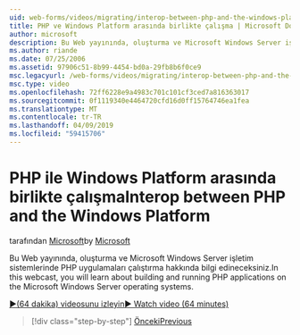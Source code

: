 ```yaml
---
uid: web-forms/videos/migrating/interop-between-php-and-the-windows-platform
title: PHP ve Windows Platform arasında birlikte çalışma | Microsoft Docs
author: microsoft
description: Bu Web yayınında, oluşturma ve Microsoft Windows Server işletim sistemlerinde PHP uygulamaları çalıştırma hakkında bilgi edineceksiniz.
ms.author: riande
ms.date: 07/25/2006
ms.assetid: 97906c51-8b99-4454-bd0a-29fb8b6f0ce9
msc.legacyurl: /web-forms/videos/migrating/interop-between-php-and-the-windows-platform
msc.type: video
ms.openlocfilehash: 72ff6228e9a4983c701c101cf3ced7a816363017
ms.sourcegitcommit: 0f1119340e4464720cfd16d0ff15764746ea1fea
ms.translationtype: MT
ms.contentlocale: tr-TR
ms.lasthandoff: 04/09/2019
ms.locfileid: "59415706"
---
```

# <a name="interop-between-php-and-the-windows-platform"></a><span data-ttu-id="b7591-103">PHP ile Windows Platform arasında birlikte çalışma</span><span class="sxs-lookup"><span data-stu-id="b7591-103">Interop between PHP and the Windows Platform</span></span>

<span data-ttu-id="b7591-104">tarafından [Microsoft](https://github.com/microsoft)</span><span class="sxs-lookup"><span data-stu-id="b7591-104">by [Microsoft](https://github.com/microsoft)</span></span>

<span data-ttu-id="b7591-105">Bu Web yayınında, oluşturma ve Microsoft Windows Server işletim sistemlerinde PHP uygulamaları çalıştırma hakkında bilgi edineceksiniz.</span><span class="sxs-lookup"><span data-stu-id="b7591-105">In this webcast, you will learn about building and running PHP applications on the Microsoft Windows Server operating systems.</span></span>

[<span data-ttu-id="b7591-106">&#9654;(64 dakika) videosunu izleyin</span><span class="sxs-lookup"><span data-stu-id="b7591-106">&#9654; Watch video (64 minutes)</span></span>](https://channel9.msdn.com/Blogs/ASP-NET-Site-Videos/interop-between-php-and-the-windows-platform)

> [!div class="step-by-step"]
> [<span data-ttu-id="b7591-107">Önceki</span><span class="sxs-lookup"><span data-stu-id="b7591-107">Previous</span></span>](introduction-to-aspnet-for-coldfusion-developers-building-an-aspnet-application.md)
